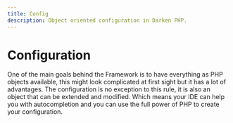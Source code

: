 ```yaml
---
title: Config
description: Object oriented configuration in Darken PHP.
---
```


# Configuration

One of the main goals behind the Framework is to have everything as PHP objects available, this might look complicated at first sight but it has a lot of advantages. The configuration is no exception to this rule, it is also an object that can be extended and modified. Which means your IDE can help you with autocompletion and you can use the full power of PHP to create your configuration.